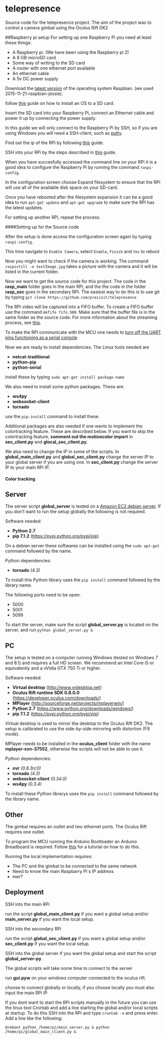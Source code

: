 # telepresence
Source code for the telepresence project. The aim of the project was to control a camera gimbal using the Oculus Rift DK2 

##Raspberry pi setup
For setting up one Raspberry Pi you need at least these things:

* A Raspberry pi. (We have been using the Raspberry pi 2)
* A 8 GB microSD card 
* Some way of writing to the SD card
* A router with one ethernet port available
* An ethernet cable
* A 5v DC power supply

Download the [latest version]( http://downloads.raspberrypi.org/raspbian_latest) of the operating system Raspbian. (we used 2015-11-21-raspbian-jessie).

follow [this](https://www.raspberrypi.org/documentation/installation/installing-images/) guide on how to install an OS to a SD card.

Insert the SD card into your Raspberry Pi, connect an Ethernet cable and power it up by connecting the power supply.

In this guide we will only connect to the Raspberry Pi by SSH, so if you are using Windows you will need a SSH-client, such as [putty](http://www.chiark.greenend.org.uk/~sgtatham/putty/download.html).

Find out the ip of the RPi by following [this](https://www.raspberrypi.org/documentation/troubleshooting/hardware/networking/ip-address.md) guide. 

SSH into your RPi by the steps described in [this](https://www.raspberrypi.org/documentation/remote-access/ssh/README.md) guide.

When you have succesfully accessed the command line on your RPi it is a good idea to configure the Raspberry Pi by running the command `raspi-config`.

In the configuration screen choose Expand filesystem to ensure that the RPi will use all of the available disk space on your SD-card.

Once you have rebooted after the filesystem expansion it can be a good idea to run `apt-get update` and `apt-get upgrade` to make sure the RPi has the latest updates.

For setting up another RPi, repeat the process.

####Setting up for the Source code

After the setup is done access the configuration screen again by typing `raspi-config`.

This time navigate to `Enable Camera`, select `Enable`, `Finish` and `Yes` to reboot

Now you might want to check if the camera is working. The command ` raspistill -o testImage.jpg` takes a picture with the camera and it will be listed in the current folder. 

Now we want to get the source code for this project. The code in the **rasp_main** folder goes in the main RPi, and the the code in the folder **rasp_sec** goes in the secondary RPi. The easiest way to do this is to use git by typing `git clone https://github.com/precisit/telepresence`

The RPi video will be captured into a FIFO buffer. To create a FIFO buffer use the command `mkfifo fifo.500`. Make sure that the buffer file is in the same folder as the source code. For more information about the streaming process, see [this](http://zacharybears.com/low-latency-raspberry-pi-video-streaming/).

To make the RPi communicate with the MCU one needs to [turn off the UART pins functioning as a serial console](http://www.raspberry-projects.com/pi/pi-operating-systems/raspbian/io-pins-raspbian/uart-pins)

Now we are ready to install dependencies. The Linux tools needed are 

* **netcat-traditional**
* **python-pip**
* **python-serial**

install these by typing `sudo apt-get install package-name`

We also need to install some python packages. These are:

* **ws4py**
* **websocket-client**
* **tornado**

use the `pip-install` command to install these.

Additional packages are also needed if one wants to implement the colortracking feature. These are described below. If you want to skip the colortracking feature, **comment out the motioncolor import** in **sec_client.py** and **glocal_sec_client.py**.

We also  need to change the IP in some of the scripts. In **global_main_client.py** and **global_sec_client.py** change the server IP to your global server if you are using one. In **sec_client.py** change the server IP to your main RPi IP.

#### Color tracking

## Server
The server script **global_server** is tested on a [Amazon EC2 debian server](https://aws.amazon.com/ec2). If you don't want to run the setup globally the following is not required.

Software needed:

* **Python 2.7**
* **pip 7.1.2** (https://pypi.python.org/pypi/pip)

On a debian server these softwares can be installed using the `sudo apt-get` command followed by the name.

Python dependencies:

* **tornado** *(4.3)*

To install this Python library uses the `pip install` command followed by the library name.

The following ports need to be open:

* 5000
* 5001
* 5099 

To start the server, make sure the script **global_server.py** is located on the server, and run `python global_server.py &`

## PC

The setup is tested on a computer running Windows (tested on Windows 7 and 8.1) and requires a full HD screen. We recommend an Intel Core i5 or equivalently and a nVidia GTX 750 Ti or higher.

Software needed:

* **Virtual desktop** (http://www.vrdesktop.net)
* **Oculus Rift runtime SDK 0.8.0.0** (https://developer.oculus.com/downloads/)
* **MPlayer** (http://sourceforge.net/projects/mplayerwin/)
* **Python 2.7** (https://www.python.org/downloads/windows/)
* **pip 7.1.2** (https://pypi.python.org/pypi/pip)

Virtual desktop is used to mirror the desktop to the Oculus Rift DK2. The setup is calibrated to use the side-by-side mirroring with distortion (F9 mode).

MPlayer needs to be installed in the **oculus_client** folder with the name **mplayer-svn-37552**, otherwise the scripts will not be able to use it.

Python dependencies:

* **ovr** *(0.8.3rc0)*
* **tornado** *(4.3)*
* **websocket-client** *(0.34.0)*
* **ws4py** *(0.3.4)*

To install these Python librarys uses the `pip install` command followed by the library name.

## Other
The gimbal requires an outlet and two ethernet ports. The Oculus Rift requires one outlet.

To program the MCU running the Arduino Bootloader an Arduino Breadboard is required. Follow [this](https://www.arduino.cc/en/Tutorial/ArduinoToBreadboard) for a tutorial on how to do this.

Running the local implementation requires:

* The PC and the gimbal to be connected to the same network
* Need to know the main Raspbarry Pi´s IP address
* mer? 

## Deployment

SSH into the main RPi

run the script **global_main_client.py** if you want a global setup and/or **main_server.py** if you want the local setup.

SSH into the secondary RPi

run the script **global_sec_client.py** if you want a global setup and/or **sec_client.py** if you want the local setup.

SSH into the global server if you want the global setup and start the script **global_server-py**. 

The global scripts will take some time to connect to the server

run **gui.pyw** on your windows computer connected to the oculus rift.

choose to connect globally or locally, if you choose locally you must also input the main RPi IP.

If you dont want to start the RPi scripts manually in the future you can use the linux tool Crontab and add a line starting the global and/or local scripts at startup. To do this SSH into the RPi and type `crontab -e` and press enter. Add a line like the following:

`@reboot python /home/pi/main_server.py & python /home/pi/global_main_client.py &`
